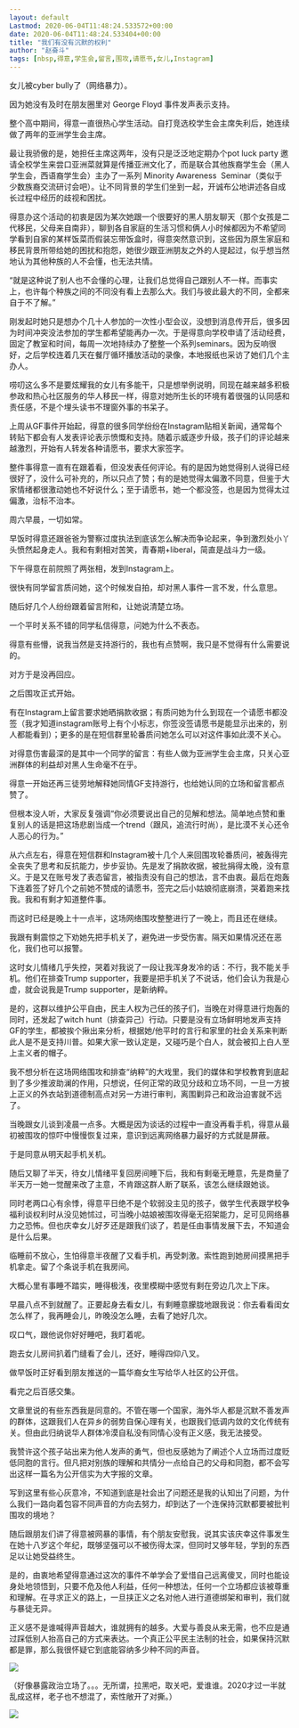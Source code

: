 ```yaml
---
layout: default
Lastmod: 2020-06-04T11:48:24.533572+00:00
date: 2020-06-04T11:48:24.533404+00:00
title: "我们有没有沉默的权利"
author: "赵奋斗"
tags: [nbsp,得意,学生会,留言,围攻,请愿书,女儿,Instagram]
---
```


女儿被cyber bully了（网络暴力）。

因为她没有及时在朋友圈里对 George Floyd 事件发声表示支持。

整个高中期间，得意一直很热心学生活动。自打竞选校学生会主席失利后，她连续做了两年的亚洲学生会主席。

最让我骄傲的是，她担任主席这两年，没有只是泛泛地定期办个pot luck party 邀请全校学生来尝口亚洲菜就算是传播亚洲文化了，而是联合其他族裔学生会（黑人学生会，西语裔学生会）主办了一系列 Minority Awareness  Seminar（类似于少数族裔交流研讨会吧）。让不同背景的学生们坐到一起，开诚布公地讲述各自成长过程中经历的歧视和困扰。

得意办这个活动的初衷是因为某次她跟一个很要好的黑人朋友聊天（那个女孩是二代移民，父母来自南非），聊到各自家庭的生活习惯和俩人小时候都因为不希望同学看到自家的某样饭菜而假装忘带饭盒时，得意突然意识到，这些因为原生家庭和移民背景所带给她的困扰和抱怨，她很少跟亚洲朋友之外的人提起过，似乎想当然地认为其他种族的人不会懂，也无法共情。

“就是这种说了别人也不会懂的心理，让我们总觉得自己跟别人不一样。而事实上，也许每个种族之间的不同没有看上去那么大。我们与彼此最大的不同，全都来自于不了解。”

刚发起时她只是想办个几十人参加的一次性小型会议，没想到消息传开后，很多因为时间冲突没法参加的学生都希望能再办一次。于是得意向学校申请了活动经费，固定了教室和时间，每周一次地持续办了整整一个系列seminars。因为反响很好，之后学校连着几天在餐厅循环播放活动的录像，本地报纸也采访了她们几个主办人。

唠叨这么多不是要炫耀我的女儿有多能干，只是想举例说明，同现在越来越多积极参政和热心社区服务的华人移民一样，得意对她所生长的环境有着很强的认同感和责任感，不是个埋头读书不理窗外事的书呆子。

上周从GF事件开始起，得意的很多同学纷纷在Instagram贴相关新闻，通常每个转贴下都会有人发表评论表示愤慨和支持。随着示威逐步升级，孩子们的评论越来越激烈，开始有人转发各种请愿书，要求大家签字。

整件事得意一直有在跟着看，但没发表任何评论。有的是因为她觉得别人说得已经很好了，没什么可补充的，所以只点了赞；有的是她觉得太偏激不同意，但鉴于大家情绪都很激动她也不好说什么；至于请愿书，她一个都没签，也是因为觉得太过偏激，治标不治本。

周六早晨，一切如常。

早饭时得意还跟爸爸为警察过度执法到底该怎么解决而争论起来，争到激烈处小丫头愤然起身走人。我和有剩相对苦笑，青春期+liberal，简直是战斗力一级。

下午得意在前院照了两张相，发到Instagram上。

很快有同学留言质问她，这个时候发自拍，却对黑人事件一言不发，什么意思。

随后好几个人纷纷跟着留言附和，让她说清楚立场。

一个平时关系不错的同学私信得意，问她为什么不表态。

得意有些懵，说我当然是支持游行的，我也有点赞啊，我只是不觉得有什么需要说的。

对方于是没再回应。

之后围攻正式开始。

有在Instagram上留言要求她晒捐款收据；有质问她为什么到现在一个请愿书都没签（我才知道instagram账号上有个小标志，你签没签请愿书是能显示出来的，别人都能看到）；更多的是在短信群里轮番质问她怎么可以对这件事如此漠不关心。

对得意伤害最深的是其中一个同学的留言：有些人做为亚洲学生会主席，只关心亚洲群体的利益却对黑人生命毫不在乎。

得意一开始还再三徒劳地解释她同情GF支持游行，也给她认同的立场和留言都点赞了。

但根本没人听，大家反复强调“你必须要说出自己的见解和想法。简单地点赞和重复别人的话是把这场悲剧当成一个trend（跟风，追流行时尚），是比漠不关心还令人恶心的行为。”

从六点左右，得意在短信群和Instagram被十几个人来回围攻轮番质问，被轰得完全丧失了思考和反抗能力，步步妥协。先是发了捐款收据，被批捐得太晚，没有意义。于是又在账号发了表态留言，被指责没有自己的想法，言不由衷。最后在炮轰下连着签了好几个之前她不赞成的请愿书，签完之后小姑娘彻底崩溃，哭着跑来找我。我和有剩才知道整件事。

而这时已经是晚上十一点半，这场网络围攻整整进行了一晚上，而且还在继续。

我跟有剩震惊之下劝她先把手机关了，避免进一步受伤害。隔天如果情况还在恶化，我们也可以报警。

这时女儿情绪几乎失控，哭着对我说了一段让我浑身发冷的话：不行，我不能关手机。他们在排查Trump supporter，我要是把手机关了不说话，他们会认为我是心虚，就会说我是Trump supporter，是新纳粹。

是的，这群以维护公平自由，民主人权为己任的孩子们，当晚在对得意进行炮轰的同时，还发起了witch hunt（排查异己）行动。只要是没有立场鲜明地发声支持GF的学生，都被挨个揪出来分析，根据她/他平时的言行和家里的社会关系来判断此人是不是支持川普。如果大家一致认定是，又碰巧是个白人，就会被扣上白人至上主义者的帽子。

我不想分析在这场网络围攻和排查“纳粹”的大戏里，我们的媒体和学校教育到底起到了多少推波助澜的作用，只想说，任何正常的政见分歧和立场不同，一旦一方披上正义的外衣站到道德制高点对另一方进行审判，离围剿异己和政治迫害就不远了。

当晚跟女儿谈到凌晨一点多。大概是因为谈话的过程中一直没再看手机，得意从最初被围攻的惊吓中慢慢恢复过来，意识到远离网络暴力最好的方式就是屏蔽。

于是同意从明天起手机关机。

随后又聊了半天，待女儿情绪平复回房间睡下后，我和有剩毫无睡意，先是商量了半天万一她一觉醒来改了主意，不肯跟这群人断了联系，该怎么继续跟她谈。

同时老两口心有余悸，得意平日绝不是个软弱没主见的孩子，做学生代表跟学校争福利谈权利时从没见她怵过，可当晚小姑娘被围攻得毫无招架能力，足可见网络暴力之恐怖。但也庆幸女儿好歹还是跟我们谈了，若是任由事情发展下去，不知道会是什么后果。

临睡前不放心，生怕得意半夜醒了又看手机，再受刺激。索性跑到她房间摸黑把手机拿走。留了个条说手机在我房间。

大概心里有事睡不踏实，睡得极浅，夜里模糊中感觉有剩在旁边几次上下床。

早晨八点不到就醒了。正要起身去看女儿，有剩睡意朦胧地跟我说：你去看看闺女怎么样了，我再睡会儿，昨晚没怎么睡，去看了她好几次。

叹口气，跟他说你好好睡吧，我盯着呢。

跑去女儿房间扒着门缝看了会儿，还好，睡得四仰八叉。

做早饭时正好看到朋友推送的一篇华裔女生写给华人社区的公开信。

看完之后百感交集。

文章里说的有些东西我是同意的。不管在哪一个国家，海外华人都是沉默不善发声的群体，这跟我们人在异乡的弱势自保心理有关，也跟我们低调内敛的文化传统有关。但由此归纳说华人群体冷漠自私没有同情心没有正义感，我无法接受。

我赞许这个孩子站出来为他人发声的勇气，但也反感她为了阐述个人立场而过度贬低同胞的言行。但凡把对别族的理解和共情分一点给自己的父母和同胞，都不会写出这样一篇名为公开信实为大字报的文章。

写到这里有些心灰意冷，不知道到底是社会出了问题还是我的认知出了问题，为什么我们一路向着包容不同声音的方向去努力，却到达了一个连保持沉默都要被批判围攻的境地？

随后跟朋友们讲了得意被网暴的事情，有个朋友安慰我，说其实该庆幸这件事发生在她十八岁这个年纪，既够坚强可以不被伤得太深，但同时又够年轻，学到的东西足以让她受益终生。

是的，由衷地希望得意通过这次的事件不单学会了爱惜自己远离傻叉，同时也能设身处地领悟到，只要不危及他人利益，任何一种想法，任何一个立场都应该被尊重和理解。在寻求正义的路上，一旦挟正义之名对他人进行道德绑架和审判，我们就与暴徒无异。

正义感不是谁喊得声音越大，谁就拥有的越多。大爱与善良从来无需，也不应是通过踩低别人抬高自己的方式来表达。一个真正公平民主法制的社会，如果保持沉默都是罪，那么我很怀疑它到底能容纳多少种不同的声音。

![](https://images.weserv.nl/?url=https%3A//mmbiz.qpic.cn/mmbiz_jpg/OzZQ4qFick4luocRoXNthc0aJpb3fw3lJSibs0dYQnNuib5N0TGKuxicXNIibn6mib9Mzp2M0mb6INoXTnpbp3b24dwA/640%3Fwx_fmt%3Djpeg)

（好像暴露政治立场了。。。无所谓，拉黑吧，取关吧，爱谁谁。2020才过一半就乱成这样，老子也不想混了，索性敞开了对撕。）

![](https://images.weserv.nl/?url=https%3A//mmbiz.qpic.cn/mmbiz_gif/OzZQ4qFick4luocRoXNthc0aJpb3fw3lJn2W1PM9mbR8JBuOFibtOG6CG7LB8v0GlzDVhpPeH0y4c1KlUxpXuUkQ/640%3Fwx_fmt%3Dgif)

